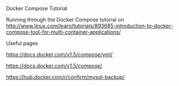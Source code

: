 Docker Compose Tutorial

Running through the Docker Compose tutorial on http://www.linux.com/learn/tutorials/893685-introduction-to-docker-compose-tool-for-multi-container-applications/

Useful pages

https://docs.docker.com/v1.5/compose/yml/

https://docs.docker.com/v1.5/compose/

https://hub.docker.com/r/confirm/mysql-backup/
